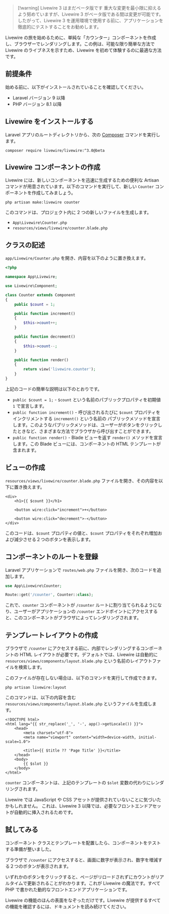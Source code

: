 > [!warning] Livewire 3 はまだベータ版です
> 重大な変更を最小限に抑えるよう努めていますが、Livewire 3 がベータ版である間は変更が可能です。したがって、Livewire 3 を運用環境で使用する前に、アプリケーションを徹底的にテストすることをお勧めします。

Livewire の旅を始めるために、単純な「カウンター」コンポーネントを作成し、ブラウザーでレンダリングします。この例は、可能な限り簡単な方法で Livewire のライブネスを示すため、Livewire を初めて体験するのに最適な方法です。

## 前提条件

始める前に、以下がインストールされていることを確認してください。

- Laravel バージョン 9 以降
- PHP バージョン 8.1 以降

## Livewire をインストールする

Laravel アプリのルートディレクトリから、次の [Composer](https://getcomposer.org/) コマンドを実行します。

```shell
composer require livewire/livewire:^3.0@beta
```

## Livewire コンポーネントの作成

Livewire には、新しいコンポーネントを迅速に生成するための便利な Artisan コマンドが用意されています。以下のコマンドを実行して、新しい `Counter` コンポーネントを作成してみましょう。

```shell
php artisan make:livewire counter
```

このコマンドは、プロジェクト内に 2 つの新しいファイルを生成します。
* `App\Livewire\Counter.php`
* `resources/views/livewire/counter.blade.php`

## クラスの記述

`app/Livewire/Counter.php` を開き、内容を以下のように置き換えます。

```php
<?php

namespace App\Livewire;

use Livewire\Component;

class Counter extends Component
{
    public $count = 1;

    public function increment()
    {
        $this->count++;
    }

    public function decrement()
    {
        $this->count--;
    }

    public function render()
    {
        return view('livewire.counter');
    }
}
```

上記のコードの簡単な説明は以下のとおりです。
- `public $count = 1;` - `$count` という名前のパブリックプロパティを初期値 `1` で宣言します。
- `public function increment()` - 呼び出されるたびに `$count` プロパティをインクリメントする `increment()` という名前の パブリックメソッドを宣言します。このようなパブリックメソッドは、ユーザーがボタンをクリックしたときなど、さまざまな方法でブラウザから呼び出すことができます。
- `public function render()` - Blade ビューを返す `render()` メソッドを宣言します。この Blade ビューには、コンポーネントの HTML テンプレートが含まれます。

## ビューの作成

`resources/views/livewire/counter.blade.php` ファイルを開き、その内容を以下に置き換えます。

```blade
<div>
    <h1>{{ $count }}</h1>

    <button wire:click="increment">+</button>

    <button wire:click="decrement">-</button>
</div>
```

このコードは、`$count` プロパティの値と、`$count` プロパティをそれぞれ増加および減少させる２つのボタンを表示します。

## コンポーネントのルートを登録

Laravel アプリケーションで `routes/web.php` ファイルを開き、次のコードを追加します。

```php
use App\Livewire\Counter;

Route::get('/counter', Counter::class);
```

これで、`counter` コンポーネントが `/counter` ルートに割り当てられるようになり、ユーザーがアプリケーションの `/counter` エンドポイントにアクセスすると、このコンポーネントがブラウザによってレンダリングされます。

## テンプレートレイアウトの作成

ブラウザで `/counter` にアクセスする前に、内部でレンダリングするコンポーネントの HTML レイアウトが必要です。デフォルトでは、Livewire は自動的に `resources/views/components/layout.blade.php` という名前のレイアウトファイルを検索します。

このファイルが存在しない場合は、以下のコマンドを実行して作成できます。

```shell
php artisan livewire:layout
```

このコマンドは、以下の内容を含む `resources/views/components/layout.blade.php` というファイルを生成します。

```blade
<!DOCTYPE html>
<html lang="{{ str_replace('_', '-', app()->getLocale()) }}">
    <head>
        <meta charset="utf-8">
        <meta name="viewport" content="width=device-width, initial-scale=1.0">

        <title>{{ $title ?? 'Page Title' }}</title>
    </head>
    <body>
        {{ $slot }}
    </body>
</html>
```

`counter` コンポーネントは、上記のテンプレートの `$slot` 変数の代わりにレンダリングされます。

Livewire では JavaScript や CSS アセットが提供されていないことに気づいたかもしれません。 これは、Livewire 3 以降では、必要なフロントエンドアセットが自動的に挿入されるためです。

## 試してみる

コンポーネント クラスとテンプレートを配置したら、コンポーネントをテストする準備が整いました。

ブラウザで `/counter` にアクセスすると、画面に数字が表示され、数字を増減する２つのボタンが表示されます。

いずれかのボタンをクリックすると、ページがリロードされずにカウントがリアルタイムで更新されることがわかります。これが Livewire の魔法です。すべて PHP で書かれた動的なフロントエンドアプリケーションです。

Livewire の機能のほんの表面をなぞっただけです。Livewire が提供するすべての機能を確認するには、ドキュメントを読み続けてください。
